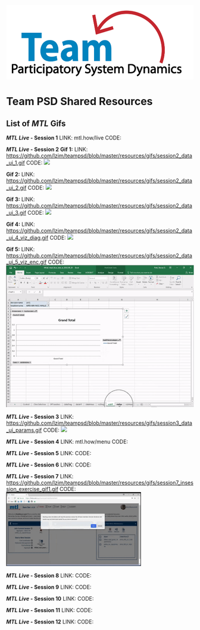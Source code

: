 <img src = "https://github.com/lzim/teampsd/blob/master/resources/logos/team_psd_logo_sm.png"
     height = "200" width = "600">  

# Team PSD Shared Resources

## List of *MTL* Gifs

***MTL Live* - Session 1**
LINK: mtl.how/live
CODE:

***MTL Live* - Session 2**
**Gif 1:** 
LINK: https://github.com/lzim/teampsd/blob/master/resources/gifs/session2_data_ui_1.gif
CODE: ![](https://github.com/lzim/teampsd/blob/master/resources/gifs/session2_data_ui_1.gif)  

**Gif 2:** 
LINK: https://github.com/lzim/teampsd/blob/master/resources/gifs/session2_data_ui_2.gif
CODE: ![](https://github.com/lzim/teampsd/blob/master/resources/gifs/session2_data_ui_2.gif)

**Gif 3:** 
LINK: https://github.com/lzim/teampsd/blob/master/resources/gifs/session2_data_ui_3.gif
CODE: ![](https://github.com/lzim/teampsd/blob/master/resources/gifs/session2_data_ui_3.gif)

**Gif 4:** 
LINK: https://github.com/lzim/teampsd/blob/master/resources/gifs/session2_data_ui_4_viz_diag.gif
CODE: ![](https://github.com/lzim/teampsd/blob/master/resources/gifs/session2_data_ui_4_viz_diag.gif)

**Gif 5:** 
LINK: https://github.com/lzim/teampsd/blob/master/resources/gifs/session2_data_ui_5_viz_enc.gif
CODE: ![](https://github.com/lzim/teampsd/blob/master/resources/gifs/session2_data_ui_5_viz_enc.gif)

***MTL Live* - Session 3**
LINK: https://github.com/lzim/teampsd/blob/master/resources/gifs/session3_data_ui_params.gif
CODE: ![](https://github.com/lzim/teampsd/blob/master/resources/gifs/session3_data_ui_params.gif)

***MTL Live* - Session 4**
LINK: mtl.how/menu
CODE:

***MTL Live* - Session 5**
LINK:
CODE:

***MTL Live* - Session 6**
LINK:
CODE:

***MTL Live* - Session 7**
LINK: https://github.com/lzim/teampsd/blob/master/resources/gifs/session7_insession_exercise_gif1.gif
CODE: ![](https://github.com/lzim/teampsd/blob/master/resources/gifs/session7_insession_exercise_gif1.gif)

***MTL Live* - Session 8**
LINK:
CODE:

***MTL Live* - Session 9**
LINK:
CODE:

***MTL Live* - Session 10**
LINK:
CODE:

***MTL Live* - Session 11**
LINK:
CODE:

***MTL Live* - Session 12**
LINK:
CODE:
